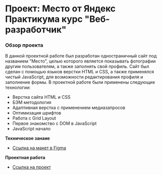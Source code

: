 # Проект: Место от Яндекс Практикума курс "Веб-разработчик"

### Обзор проекта

В данной проектной работе был разработан одностраничный сайт под названием "Место", целью которого является показывать фотографии другим пользователям,
а также заполнять свой профиль. Сайт был сделан с помощью языков верстки HTML и СSS, а также применялся чистый JavaScript, для возможности редактирования профиля и
заполнение формы. В проектной работе были применены следующие технологии:

* Верстка сайта HTML и CSS
* БЭМ методология
* Адаптивная верстка с применением медиазапросов
* Оптимизация шрифтов
* Работа с Grid Layout
* Первое знакомство с DOM в JavaScript
* JavaScript начало


**Техническое занаие**

* [Ссылка на макет в Figma](https://www.figma.com/file/2cn9N9jSkmxD84oJik7xL7/JavaScript.-Sprint-4?node-id=0%3A1)

**Проектная работа**

* [Ссылка на проект](https://ruslanabronnikova.github.io/mesto/)
